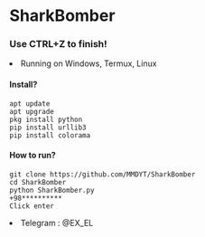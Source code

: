 # SharkBomber
<h3> Use CTRL+Z to finish! </h3>

<li>Running on Windows, Termux, Linux </li>

<h4> Install? </h4>

```
apt update
apt upgrade
pkg install python
pip install urllib3
pip install colorama
```


<h4> How to run? </h4>

```
git clone https://github.com/MMDYT/SharkBomber
cd SharkBomber
python SharkBomber.py
+98**********
Click enter
```

<li> Telegram : @EX_EL </li>
